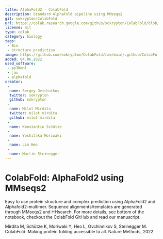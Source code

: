 ```yaml
---
title: AlphaFold2 - ColabFold
description: Standard AlphaFold pipeline using MMseqs2
git: sokrypton/ColabFold
url: https://colab.research.google.com/github/sokrypton/ColabFold/blob/main/AlphaFold2.ipynb
license: mit
type: colab
category: biology
tags:
 - Bio
 - structure prediction
image: https://github.com/sokrypton/ColabFold/raw/main/.github/ColabFold_Marv_Logo.png
added: 04.06.2022
used_software:
 - py3Dmol
 - jax
 - alphafold
creator:
 - 
  name: Sergey Ovichnikov
  twitter: sokrypton
  github: sokrypton
 - 
  name: Milot Mirdita
  twitter: milot_mirdita
  github: milot-mirdita
 - 
  name: Konstantin Schütze
 - 
  name: Yoshitaka Moriwaki
 - 
  name: Lim Heo
 - 
  name: Martin Steinegger
---
```



# ColabFold: AlphaFold2 using MMseqs2

Easy to use protein structure and complex prediction using AlphaFold2 and Alphafold2-multimer. Sequence alignments/templates are generated through MMseqs2 and HHsearch. For more details, see bottom of the notebook, checkout the ColabFold GitHub and read our manuscript. 

Mirdita M, Schütze K, Moriwaki Y, Heo L, Ovchinnikov S, Steinegger M. ColabFold: Making protein folding accessible to all. Nature Methods, 2022